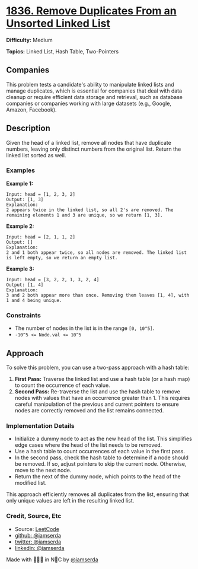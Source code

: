 # [1836. Remove Duplicates From an Unsorted Linked List](https://leetcode.com/problems/remove-duplicates-from-an-unsorted-linked-list/description/)

**Difficulty:** Medium

**Topics:** Linked List, Hash Table, Two-Pointers

## Companies

This problem tests a candidate's ability to manipulate linked lists and manage duplicates, which is essential for companies that deal with data cleanup or require efficient data storage and retrieval, such as database companies or companies working with large datasets (e.g., Google, Amazon, Facebook).

## Description

Given the head of a linked list, remove all nodes that have duplicate numbers, leaving only distinct numbers from the original list. Return the linked list sorted as well.

### Examples

**Example 1:**

```plaintext
Input: head = [1, 2, 3, 2]
Output: [1, 3]
Explanation: 
2 appears twice in the linked list, so all 2's are removed. The remaining elements 1 and 3 are unique, so we return [1, 3].
```

**Example 2:**

```plaintext
Input: head = [2, 1, 1, 2]
Output: []
Explanation: 
2 and 1 both appear twice, so all nodes are removed. The linked list is left empty, so we return an empty list.
```

**Example 3:**

```plaintext
Input: head = [3, 2, 2, 1, 3, 2, 4]
Output: [1, 4]
Explanation: 
3 and 2 both appear more than once. Removing them leaves [1, 4], with 1 and 4 being unique.
```

### Constraints

- The number of nodes in the list is in the range `[0, 10^5]`.
- `-10^5 <= Node.val <= 10^5`

## Approach

To solve this problem, you can use a two-pass approach with a hash table:

1. **First Pass:** Traverse the linked list and use a hash table (or a hash map) to count the occurrence of each value.
2. **Second Pass:** Re-traverse the list and use the hash table to remove nodes with values that have an occurrence greater than 1. This requires careful manipulation of the previous and current pointers to ensure nodes are correctly removed and the list remains connected.

### Implementation Details

- Initialize a dummy node to act as the new head of the list. This simplifies edge cases where the head of the list needs to be removed.
- Use a hash table to count occurrences of each value in the first pass.
- In the second pass, check the hash table to determine if a node should be removed. If so, adjust pointers to skip the current node. Otherwise, move to the next node.
- Return the next of the dummy node, which points to the head of the modified list.

This approach efficiently removes all duplicates from the list, ensuring that only unique values are left in the resulting linked list.

### Credit, Source, Etc

- Source: [LeetCode](https://leetcode.com/problems/merge-sorted-array/description/)
- [github:  @iamserda](https://github.com/iamserda)
- [twitter: @iamserda](https://twitter.com/iamserda)
- [linkedin:    @iamserda](https://linkedin.com/in/iamserda)

Made with 🤍🫶🏿 in N🗽C by [@iamserda](https://www.twitter.com/iamserda)

